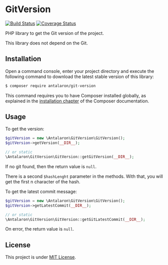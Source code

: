 GitVersion
==========

[![Build Status](https://travis-ci.org/antalaron/git-version.svg?branch=master)](https://travis-ci.org/antalaron/git-version) [![Coverage Status](https://coveralls.io/repos/github/antalaron/git-version/badge.svg?branch=master)](https://coveralls.io/github/antalaron/git-version?branch=master)

PHP library to get the Git version of the project.

This library does not depend on the Git.

Installation
------------

Open a command console, enter your project directory and execute the
following command to download the latest stable version of this library:

```bash
$ composer require antalaron/git-version
```

This command requires you to have Composer installed globally, as explained
in the [installation chapter](https://getcomposer.org/doc/00-intro.md)
of the Composer documentation.

Usage
-----

To get the version:

```php
$gitVersion = new \Antalaron\GitVersion\GitVersion();
$gitVersion->getVersion(__DIR__);

// or static
\Antalaron\GitVersion\GitVersion::getGitVersion(__DIR__);
```

If no git found, then the return value is `null`.

There is a second `$hashLenght` parameter in the methods. With that, you will get
the first n character of the hash.

To get the latest commit message:

```php
$gitVersion = new \Antalaron\GitVersion\GitVersion();
$gitVersion->getLatestCommit(__DIR__);

// or static
\Antalaron\GitVersion\GitVersion::getGitLatestCommit(__DIR__);
```

On error, the return value is `null`.

License
-------

This project is under [MIT License](http://opensource.org/licenses/mit-license.php).
